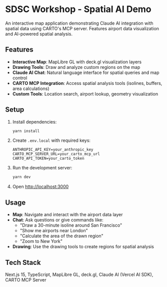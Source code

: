 # SDSC Workshop - Spatial AI Demo

An interactive map application demonstrating Claude AI integration with spatial data using CARTO's MCP server. Features airport data visualization and AI-powered spatial analysis.

## Features

- **Interactive Map**: MapLibre GL with deck.gl visualization layers
- **Drawing Tools**: Draw and analyze custom regions on the map
- **Claude AI Chat**: Natural language interface for spatial queries and map control
- **CARTO MCP Integration**: Access spatial analysis tools (isolines, buffers, area calculations)
- **Custom Tools**: Location search, airport lookup, geometry visualization

## Setup

1. Install dependencies:
   ```bash
   yarn install
   ```

2. Create `.env.local` with required keys:
   ```
   ANTHROPIC_API_KEY=your_anthropic_key
   CARTO_MCP_SERVER_URL=your_carto_mcp_url
   CARTO_API_TOKEN=your_carto_token
   ```

3. Run the development server:
   ```bash
   yarn dev
   ```

4. Open [http://localhost:3000](http://localhost:3000)

## Usage

- **Map**: Navigate and interact with the airport data layer
- **Chat**: Ask questions or give commands like:
  - "Draw a 30-minute isoline around San Francisco"
  - "Show me airports near London"
  - "Calculate the area of the drawn region"
  - "Zoom to New York"
- **Drawing**: Use the drawing tools to create regions for spatial analysis

## Tech Stack

Next.js 15, TypeScript, MapLibre GL, deck.gl, Claude AI (Vercel AI SDK), CARTO MCP Server
